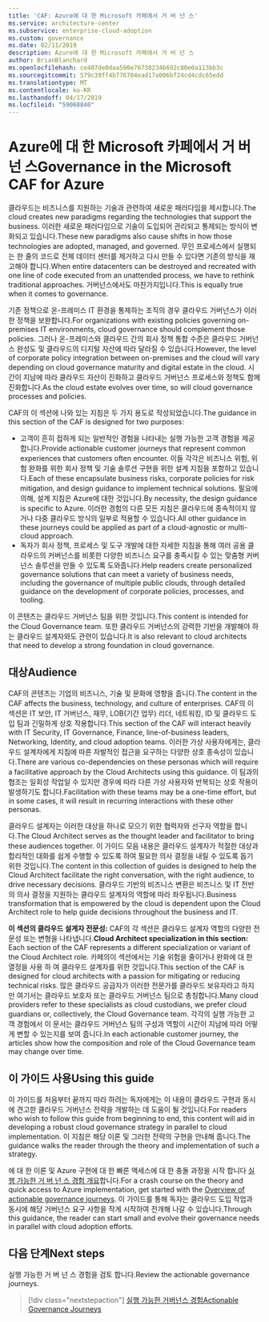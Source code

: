 ```yaml
---
title: 'CAF: Azure에 대 한 Microsoft 카페에서 거 버 넌 스'
ms.service: architecture-center
ms.subservice: enterprise-cloud-adoption
ms.custom: governance
ms.date: 02/11/2019
description: Azure에 대 한 Microsoft 카페에서 거 버 넌 스
author: BrianBlanchard
ms.openlocfilehash: ce407de0daa590e767382346692c80e0a113bb3c
ms.sourcegitcommit: 579c39ff4b776704ead17a006bf24cd4cdc65edd
ms.translationtype: MT
ms.contentlocale: ko-KR
ms.lasthandoff: 04/17/2019
ms.locfileid: "59068840"
---
```

# <a name="governance-in-the-microsoft-caf-for-azure"></a><span data-ttu-id="d601c-103">Azure에 대 한 Microsoft 카페에서 거 버 넌 스</span><span class="sxs-lookup"><span data-stu-id="d601c-103">Governance in the Microsoft CAF for Azure</span></span>

<span data-ttu-id="d601c-104">클라우드는 비즈니스를 지원하는 기술과 관련하여 새로운 패러다임을 제시합니다.</span><span class="sxs-lookup"><span data-stu-id="d601c-104">The cloud creates new paradigms regarding the technologies that support the business.</span></span> <span data-ttu-id="d601c-105">이러한 새로운 패러다임으로 기술이 도입되어 관리되고 통제되는 방식이 변화되고 있습니다.</span><span class="sxs-lookup"><span data-stu-id="d601c-105">These new paradigms also cause shifts in how those technologies are adopted, managed, and governed.</span></span> <span data-ttu-id="d601c-106">무인 프로세스에서 실행되는 한 줄의 코드로 전체 데이터 센터를 제거하고 다시 만들 수 있다면 기존의 방식을 재고해야 합니다.</span><span class="sxs-lookup"><span data-stu-id="d601c-106">When entire datacenters can be destroyed and recreated with one line of code executed from an unattended process, we have to rethink traditional approaches.</span></span> <span data-ttu-id="d601c-107">거버넌스에서도 마찬가지입니다.</span><span class="sxs-lookup"><span data-stu-id="d601c-107">This is equally true when it comes to governance.</span></span>

<span data-ttu-id="d601c-108">기존 정책으로 온-프레미스 IT 환경을 통제하는 조직의 경우 클라우드 거버넌스가 이러한 정책을 보완합니다.</span><span class="sxs-lookup"><span data-stu-id="d601c-108">For organizations with existing policies governing on-premises IT environments, cloud governance should complement those policies.</span></span> <span data-ttu-id="d601c-109">그러나 온-프레미스와 클라우드 간의 회사 정책 통합 수준은 클라우드 거버넌스 완성도 및 클라우드의 디지털 자산에 따라 달라질 수 있습니다.</span><span class="sxs-lookup"><span data-stu-id="d601c-109">However, the level of corporate policy integration between on-premises and the cloud will vary depending on cloud governance maturity and digital estate in the cloud.</span></span> <span data-ttu-id="d601c-110">시간이 지남에 따라 클라우드 자산이 진화하고 클라우드 거버넌스 프로세스와 정책도 함께 진화합니다.</span><span class="sxs-lookup"><span data-stu-id="d601c-110">As the cloud estate evolves over time, so will cloud governance processes and policies.</span></span>

<span data-ttu-id="d601c-111">CAF의 이 섹션에 나와 있는 지침은 두 가지 용도로 작성되었습니다.</span><span class="sxs-lookup"><span data-stu-id="d601c-111">The guidance in this section of the CAF is designed for two purposes:</span></span>

* <span data-ttu-id="d601c-112">고객이 흔히 접하게 되는 일반적인 경험을 나타내는 실행 가능한 고객 경험을 제공합니다.</span><span class="sxs-lookup"><span data-stu-id="d601c-112">Provide actionable customer journeys that represent common experiences that customers often encounter.</span></span> <span data-ttu-id="d601c-113">이들 각각은 비즈니스 위험, 위험 완화를 위한 회사 정책 및 기술 솔루션 구현을 위한 설계 지침을 포함하고 있습니다.</span><span class="sxs-lookup"><span data-stu-id="d601c-113">Each of these encapsulate business risks, corporate policies for risk mitigation, and design guidance to implement technical solutions.</span></span> <span data-ttu-id="d601c-114">필요에 의해, 설계 지침은 Azure에 대한 것입니다.</span><span class="sxs-lookup"><span data-stu-id="d601c-114">By necessity, the design guidance is specific to Azure.</span></span> <span data-ttu-id="d601c-115">이러한 경험의 다른 모든 지침은 클라우드에 종속적이지 않거나 다중 클라우드 방식의 일부로 적용할 수 있습니다.</span><span class="sxs-lookup"><span data-stu-id="d601c-115">All other guidance in these journeys could be applied as part of a cloud-agnostic or multi-cloud approach.</span></span>
* <span data-ttu-id="d601c-116">독자가 회사 정책, 프로세스 및 도구 개발에 대한 자세한 지침을 통해 여러 공용 클라우드의 커버넌스를 비롯한 다양한 비즈니스 요구를 충족시킬 수 있는 맞춤형 커버넌스 솔루션을 만들 수 있도록 도와줍니다.</span><span class="sxs-lookup"><span data-stu-id="d601c-116">Help readers create personalized governance solutions that can meet a variety of business needs, including the governance of multiple public clouds, through detailed guidance on the development of corporate policies, processes, and tooling.</span></span>

<span data-ttu-id="d601c-117">이 콘텐츠는 클라우드 거버넌스 팀을 위한 것입니다.</span><span class="sxs-lookup"><span data-stu-id="d601c-117">This content is intended for the Cloud Governance team.</span></span> <span data-ttu-id="d601c-118">또한 클라우드 거버넌스의 강력한 기반을 개발해야 하는 클라우드 설계자와도 관련이 있습니다.</span><span class="sxs-lookup"><span data-stu-id="d601c-118">It is also relevant to cloud architects that need to develop a strong foundation in cloud governance.</span></span>

## <a name="audience"></a><span data-ttu-id="d601c-119">대상</span><span class="sxs-lookup"><span data-stu-id="d601c-119">Audience</span></span>

<span data-ttu-id="d601c-120">CAF의 콘텐츠는 기업의 비즈니스, 기술 및 문화에 영향을 줍니다.</span><span class="sxs-lookup"><span data-stu-id="d601c-120">The content in the CAF affects the business, technology, and culture of enterprises.</span></span> <span data-ttu-id="d601c-121">CAF의 이 섹션은 IT 보안, IT 거버넌스, 재무, LOB(기간 업무) 리더, 네트워킹, ID 및 클라우드 도입 팀과 긴밀하게 상호 작용합니다.</span><span class="sxs-lookup"><span data-stu-id="d601c-121">This section of the CAF will interact heavily with IT Security, IT Governance, Finance, line-of-business leaders, Networking, Identity, and cloud adoption teams.</span></span> <span data-ttu-id="d601c-122">이러한 가상 사용자에게는, 클라우드 설계자에게 지침에 따른 자발적인 접근을 요구하는 다양한 상호 종속성이 있습니다.</span><span class="sxs-lookup"><span data-stu-id="d601c-122">There are various co-dependencies on these personas which will require a facilitative approach by the Cloud Architects using this guidance.</span></span> <span data-ttu-id="d601c-123">이 팀과의 협조는 일회성 작업일 수 있지만 경우에 따라 다른 가상 사용자와 반복되는 상호 작용이 발생하기도 합니다.</span><span class="sxs-lookup"><span data-stu-id="d601c-123">Facilitation with these teams may be a one-time effort, but in some cases, it will result in recurring interactions with these other personas.</span></span>

<span data-ttu-id="d601c-124">클라우드 설계자는 이러한 대상을 하나로 모으기 위한 협력자와 선구자 역할을 합니다.</span><span class="sxs-lookup"><span data-stu-id="d601c-124">The Cloud Architect serves as the thought leader and facilitator to bring these audiences together.</span></span> <span data-ttu-id="d601c-125">이 가이드 모음 내용은 클라우드 설계자가 적절한 대상과 합리적인 대화를 쉽게 수행할 수 있도록 하여 필요한 의사 결정을 내릴 수 있도록 돕기 위한 것입니다.</span><span class="sxs-lookup"><span data-stu-id="d601c-125">The content in this collection of guides is designed to help the Cloud Architect facilitate the right conversation, with the right audience, to drive necessary decisions.</span></span> <span data-ttu-id="d601c-126">클라우드 기반의 비즈니스 변환은 비즈니스 및 IT 전반의 의사 결정을 지원하는 클라우드 설계자의 역할에 따라 좌우됩니다.</span><span class="sxs-lookup"><span data-stu-id="d601c-126">Business transformation that is empowered by the cloud is dependent upon the Cloud Architect role to help guide decisions throughout the business and IT.</span></span>

<span data-ttu-id="d601c-127">**이 섹션의 클라우드 설계자 전문성:** CAF의 각 섹션은 클라우드 설계자 역할의 다양한 전문성 또는 변형을 나타냅니다.</span><span class="sxs-lookup"><span data-stu-id="d601c-127">**Cloud Architect specialization in this section:** Each section of the CAF represents a different specialization or variant of the Cloud Architect role.</span></span> <span data-ttu-id="d601c-128">카페의이 섹션에서는 기술 위험을 줄이거나 완화에 대 한 열정을 사용 하 여 클라우드 설계자를 위한 것입니다.</span><span class="sxs-lookup"><span data-stu-id="d601c-128">This section of the CAF is designed for cloud architects with a passion for mitigating or reducing technical risks.</span></span> <span data-ttu-id="d601c-129">많은 클라우드 공급자가 이러한 전문가를 클라우드 보유자라고 하지만 여기서는 클라우드 보호자 또는 클라우드 거버넌스 팀으로 총칭합니다.</span><span class="sxs-lookup"><span data-stu-id="d601c-129">Many cloud providers refer to these specialists as cloud custodians, we prefer cloud guardians or, collectively, the Cloud Governance team.</span></span> <span data-ttu-id="d601c-130">각각의 실행 가능한 고객 경험에서 이 문서는 클라우드 거버넌스 팀의 구성과 역할이 시간이 지남에 따라 어떻게 변할 수 있는지를 보여 줍니다.</span><span class="sxs-lookup"><span data-stu-id="d601c-130">In each actionable customer journey, the articles show how the composition and role of the Cloud Governance team may change over time.</span></span>

## <a name="using-this-guide"></a><span data-ttu-id="d601c-131">이 가이드 사용</span><span class="sxs-lookup"><span data-stu-id="d601c-131">Using this guide</span></span>

<span data-ttu-id="d601c-132">이 가이드를 처음부터 끝까지 따라 하려는 독자에게는 이 내용이 클라우드 구현과 동시에 견고한 클라우드 거버넌스 전략을 개발하는 데 도움이 될 것입니다.</span><span class="sxs-lookup"><span data-stu-id="d601c-132">For readers who wish to follow this guide from beginning to end, this content will aid in developing a robust cloud governance strategy in parallel to cloud implementation.</span></span> <span data-ttu-id="d601c-133">이 지침은 해당 이론 및 그러한 전략의 구현을 안내해 줍니다.</span><span class="sxs-lookup"><span data-stu-id="d601c-133">The guidance walks the reader through the theory and implementation of such a strategy.</span></span>

<span data-ttu-id="d601c-134">에 대 한 이론 및 Azure 구현에 대 한 빠른 액세스에 대 한 충돌 과정을 시작 합니다 [실행 가능한 거 버 넌 스 경험 개요](./journeys/overview.md)합니다.</span><span class="sxs-lookup"><span data-stu-id="d601c-134">For a crash course on the theory and quick access to Azure implementation, get started with the [Overview of actionable governance journeys](./journeys/overview.md).</span></span> <span data-ttu-id="d601c-135">이 가이드를 통해 독자는 클라우드 도입 작업과 동시에 해당 거버넌스 요구 사항을 작게 시작하여 전개해 나갈 수 있습니다.</span><span class="sxs-lookup"><span data-stu-id="d601c-135">Through this guidance, the reader can start small and evolve their governance needs in parallel with cloud adoption efforts.</span></span>

## <a name="next-steps"></a><span data-ttu-id="d601c-136">다음 단계</span><span class="sxs-lookup"><span data-stu-id="d601c-136">Next steps</span></span>

<span data-ttu-id="d601c-137">실행 가능한 거 버 넌 스 경험을 검토 합니다.</span><span class="sxs-lookup"><span data-stu-id="d601c-137">Review the actionable governance journeys.</span></span>

> [!div class="nextstepaction"]
> [<span data-ttu-id="d601c-138">실행 가능한 거버넌스 경험</span><span class="sxs-lookup"><span data-stu-id="d601c-138">Actionable Governance Journeys</span></span>](./journeys/overview.md)

